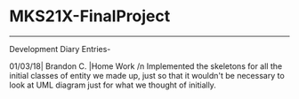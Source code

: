 # MKS21X-FinalProject

--------------------------------------------------------------------------------
Development Diary Entries-

01/03/18| Brandon C. |Home Work /n
  Implemented the skeletons for all the initial classes of entity we made up,
  just so that it wouldn't be necessary to look at UML diagram just for what we
  thought of initially.

